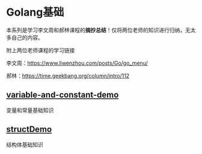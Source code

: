 # Golang基础

本系列是学习李文周和郝林课程的**摘抄总结**！仅将两位老师的知识进行归纳，无太多自己的内容。

附上两位老师课程的学习链接

李文周：https://www.liwenzhou.com/posts/Go/go_menu/

郝林：https://time.geekbang.org/column/intro/112

## [variable-and-constant-demo](https://github.com/zhiguogg/My-Way-To-Go/tree/master/infrastructure/variable-and-constant-demo)

变量和常量基础知识

## [structDemo](https://github.com/zhiguogg/My-Way-To-Go/tree/master/infrastructure/structDemo)

结构体基础知识